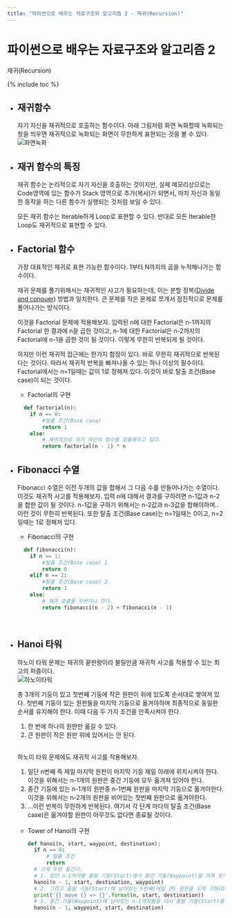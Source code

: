 ```yaml
---
title: "파이썬으로 배우는 자료구조와 알고리즘 2 - 재귀(Recursion)"
---
```


# 파이썬으로 배우는 자료구조와 알고리즘 2
재귀(Recursion)

{% include toc %}


- ## 재귀함수
  자기 자신을 재귀적으로 호출하는 함수이다. 아래 그림처럼 화면 녹화할때 녹화되는 창을 띄우면 재귀적으로 녹화되는 화면이 무한하게 표현되는 것을 볼 수 있다.
  ![화면녹화](https://upload.wikimedia.org/wikipedia/commons/b/b3/Screenshot_Recursion_via_vlc.png) <br />

- ## 재귀 함수의 특징
  재귀 함수는 논리적으로 자기 자신을 호출하는 것이지만, 실제 메모리상으로는 Code영역에 있는 함수가 Stack 영역으로 추가(복사)가 되면서, 마치 자신과 동일한 동작을 하는 다른 함수가 실행되는 것처럼 보일 수 있다. <br />

  모든 재귀 함수는 Iterable하게 Loop로 표현할 수 있다. 반대로 모든 Iterable한 Loop도 재귀적으로 표현할 수 있다.

- ## Factorial 함수
  가장 대표적인 재귀로 표현 가능한 함수이다. 1부터 N까지의 곱을 누적해나가는 함수이다. <br />

  재귀 문제를 풀기위해서는 재귀적인 사고가 필요하는데, 이는 분할 정복([Divide and conquer](https://ko.wikipedia.org/wiki/%EB%B6%84%ED%95%A0_%EC%A0%95%EB%B3%B5_%EC%95%8C%EA%B3%A0%EB%A6%AC%EC%A6%98)) 방법과 일치한다. 큰 문제를 작은 문제로 쪼개서 점진적으로 문제를 풀어나가는 방식이다. <br />

  이것을 Factorial 문제에 적용해보자. 입력된 n에 대한 Factorial은 n-1까지의 Factorial 한 결과에 n을 곱한 것이고, n-1에 대한 Factorial은 n-2까지의 Factorial에 n-1을 곱한 것이 될 것이다. 이렇게 무한히 반복되게 될 것이다.  <br />

  하지만 이런 재귀적 접근에는 한가지 함정이 있다. 바로 무한히 재귀적으로 반복된다는 것이다. 따라서 재귀적 반복을 빠져나올 수 있는 하나 이상의 필수이다.
  Factorial에서는 n=1일때는 값이 1로 정해져 있다. 이것이 바로 탈출 조건(Base case)이 되는 것이다. <br />
  <!-- TODO : 그림 설명 필요 -->

  - Factorial의 구현
  ```python
    def factorial(n):
      if n == 0:
          #탈출 조건(Base case)
          return 1
      else:
          # 재귀적으로 자기 자신의 함수를 호출해주고 있다.
          return factorial(n - 1) * n
  ```

- ## Fibonacci 수열
  Fibonacci 수열은 이전 두개의 값을 합해서 그 다음 수를 만들어나가는 수열이다.
  이것도 재귀적 사고를 적용해보자. 입력 n에 대해서 결과를 구하려면 n-1값과 n-2을 합한 값이 될 것이다. n-1값을 구하기 위해서는 n-2값과 n-3값을 합해야하며.. 이런 것이 무한히 반복된다.
  또한 탈출 조건(Base case)는 n=1일때는 0이고, n=2일때는 1로 정해져 있다. <br />
  - Fibonacci의 구현
  ```python
    def fibonacci(n):
      if n <= 1:
          #탈출 조건(Base case) 1
          return 0
      elif n == 2:
          #탈출 조건(Base case) 2
          return 1
      else:
          # 재귀 호출을 두번이나 한다.
          return fibonacci(n - 2) + fibonacci(n - 1)
  ```
  <br />

- ## Hanoi 타워
  하노이 타워 문제는 재귀의 끝판왕이라 불릴만큼 재귀적 사고를 적용할 수 있는 최고의 퍼즐이다. <br />
  ![하노이타워](https://upload.wikimedia.org/wikipedia/commons/6/60/Tower_of_Hanoi_4.gif)

  총 3개의 기둥이 있고 첫번째 기둥에 작은 원판이 위에 있도록 순서대로 쌓여져 있다. 첫번째 기둥이 있는 원판들을 마지막 기둥으로 옮겨야하며 최종적으로 동일한 순서를 유지해야 한다. 이때 다음 두 가지 조건을 만족시켜야 한다.
    1. 한 번에 하나의 원판만 옮길 수 있다.
    2. 큰 원판이 작은 원판 위에 있어서는 안 된다. <br /><br />

  하노이 타워 문제에도 재귀적 사고를 적용해보자.
    1. 일단 n번째 즉 제일 마지막 원판이 마지막 기둥 제일 아래에 위치시켜야 한다. 이것을 위해서는 n-1개의 원판은 중간 기둥에 모두 옮겨져 있어야 한다.
    2. 중간 기둥에 있는 n-1개의 원판중 n-1번째 원판을 마지막 기둥으로 옮겨야한다. 이것을 위해서는 n-2개의 원판을 비어있는 첫번째 원판으로 옮겨야한다.
    3. ...이런 반복이 무한하게 반복된다.
    여기서 각 단계 마다의 탈출 조건(Base case)은 옮겨야할 원판이 아무것도 없다면 종료될 것이다. <br /><br />

  - Tower of Hanoi의 구현
    ```python
    def hanoi(n, start, waypoint, destination):
      if n == 0:
          # 탈출 조건
          return
      # 크게 두번 옮긴다.
      # 1. 일단 n-1까지를 출발 기둥(Start)에서 중간 기둥(Waypoint)을 거쳐 도착 기동(Destination)으로 옮긴다.
      hanoi(n - 1, start, destination, waypoint)
      # 2. 그리고 출발 기둥(Start)에 남아있는 n번째(제일 큰) 원판을 도착 기동(Destination)기둥으로 바로 옯긴다.
      print('{} move {} => {}'.format(n, start, destination))
      # 3. 중간 기둥(Waypoint)에 남아있는 n-1까지들을 다시 출발 기둥(Start)를 겨처 도착 기동(Destination)으로 옮긴다.
      hanoi(n - 1, waypoint, start, destination)
    ```
  <br />
